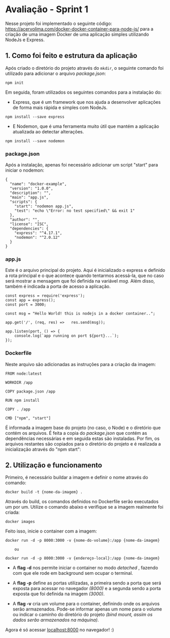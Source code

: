 
# Avaliação - Sprint 1
Nesse projeto foi implementado o seguinte código: https://acervolima.com/docker-docker-container-para-node-js/ para a criação de uma imagem Docker de uma aplicação simples utilizando NodeJs e Express.

## 1. Como foi feito e estrutura da aplicação
Após criado o diretório do projeto através do ```mkdir```, o seguinte comando foi utilizado para adicionar o arquivo *package.json*:
```
npm init
```
Em seguida, foram utilizados os seguintes comandos para a instalação do:

- Express, que é um framework que nos ajuda a desenvolver aplicações de forma mais rápida e simples com NodeJs.
```
npm install --save express
```
- E Nodemon, que é uma ferramenta muito útil que mantém a aplicação atualizada ao detectar alterações.

```
npm install --save nodemon
```

### package.json
Após a instalação, apenas foi necessário adicionar um script "start" para iniciar o nodemon:
```
{
  "name": "docker-example",
  "version": "1.0.0",
  "description": "",
  "main": "app.js",
  "scripts": {
    "start": "nodemon app.js",
    "test": "echo \"Error: no test specified\" && exit 1"
  },
  "author": "",
  "license": "ISC",
  "dependencies": {
    "express": "^4.17.1",
    "nodemon": "^2.0.12"
  }
}
```

### app.js
Este é o arquivo principal do projeto. Aqui é inicializado o express e definido a rota principal e o que acontece quando tentarmos acessá-la, que no caso será mostrar a mensagem que foi definida na variável *msg*. Além disso, também é indicada a porta de acesso a aplicação.
```
const express = require('express');
const app = express();
const port = 3000;

const msg = "Hello World! this is nodejs in a docker container..";

app.get('/', (req, res) =>   res.send(msg));

app.listen(port, () => {
    console.log(`app running on port ${port}...`);
});
```

### Dockerfile
Neste arquivo são adicionadas as instruções para a criação da imagem:
```
FROM node:latest

WORKDIR /app

COPY package.json /app

RUN npm install

COPY . /app

CMD ["npm", "start"]
```
É informada a imagem base do projeto (no caso, o Node) e o diretório que contém os arquivos. É feita a copia do *package.json* que contém as dependências necessárias e em seguida estas são instaladas. Por fim, os arquivos restantes são copiados para o diretório do projeto e é realizada a inicialização através do "npm start":

## 2. Utilização e funcionamento
Primeiro, é necessário buildar a imagem e definir o nome através do comando:
```
docker build -t {nome-da-imagem} .
```
Através do build, os comandos definidos no Dockerfile serão executados um por um. Utilize o comando abaixo e verifique se a imagem realmente foi criada:
```
docker images
```
Feito isso, inicie o container com a imagem:
```
docker run -d -p 8000:3000 -v {nome-do-volume}:/app {nome-da-imagem}

    ou

docker run -d -p 8000:3000 -v {endereço-local}:/app {nome-da-imagem}
```
- A **flag -d** nos permite iniciar o container no modo *detached* , fazendo com que ele rode em background sem ocupar o terminal.

- A **flag -p** define as portas utilizadas, a primeira sendo a porta que será exposta para acessar no navegador *(8000)* e a segunda sendo a porta exposta que foi definida na imagem *(3000)*.

- A **flag -v** cria um volume para o container, definindo onde os arquivos serão armazenados. Pode-se informar apenas um nome para o volume ou indicar o caminho do diretório do projeto *(bind mount, assim os dados serão armazenados na máquina)*.

Agora é só acessar [localhost:8000](http://localhost:8000) no navegador!  :)